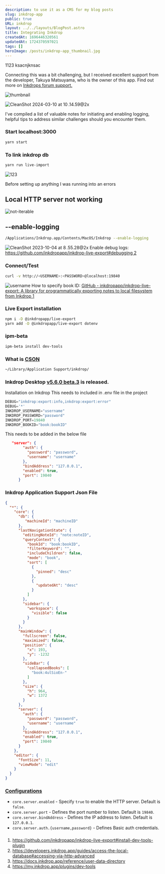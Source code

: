 ```yaml
---
description: to use it as a CMS for my blog posts
slug: inkdrop-app
public: true
URL: inkdrop
layout: ../../layouts/BlogPost.astro
title: Integrating Inkdrop
createdAt: 1696446320561
updatedAt: 1724370597021
tags: []
heroImage: /posts/inkdrop-app_thumbnail.jpg
---
```


1123
ksacnjknsac


Connecting this was a bit challenging, but I received excellent support from the developer, Takuya Matsuyama, who is the owner of this app. Find out more on [Inkdrops forum support.](https://forum.inkdrop.app/t/impossible-to-connect-live-export/4147/3)

![thumbnail](/posts/inkdrop-app_thumbnail.png)

![CleanShot 2024-03-10 at 10 .14.59@2x](/posts/inkdrop-app_clean-shot-2024-03-10-at-10-14-59-2-x.jpg)


I've compiled a list of valuable notes for initiating and enabling logging, helpful tips to address similar challenges should you encounter them.

### Start localhost:3000
```zsh
yarn start 
```

### To link inkdrop db
```zsh
yarn run live-import
```

![123](/posts/inkdrop-app_123.gif)


Before setting up anything I was running into an errors

## Local HTTP server not working
![not-iterable](/posts/inkdrop-app_not-iterable.png)

## --enable-logging 
```zsh
/Applications/Inkdrop.app/Contents/MacOS/Inkdrop --enable-logging
```

![CleanShot 2023-10-04 at 8 .55.28@2x](/posts/inkdrop-app_clean-shot-2023-10-04-at-8-55-28-2-x.png)
Enable debug logs: [https://github.com/inkdropapp/inkdrop-live-export#debugging 2](https://github.com/inkdropapp/inkdrop-live-export#debugging)


### Connect/Test
```zsh
curl -v http://<USERNAME>:<PASSWORD>@localhost:19840
```

![username](/posts/inkdrop-app_username.png)
How to specify book ID: [GitHub - inkdropapp/inkdrop-live-export: A library for programmatically exporting notes to local filesystem from Inkdrop 1](https://github.com/inkdropapp/inkdrop-live-export#install-dev-tools-plugin)


### Live Export installation
```zsh
npm i -D @inkdropapp/live-export
yarn add -D @inkdropapp/live-export dotenv
```

### ipm-beta
```zsh
ipm-beta install dev-tools
```

### What is [CSON](https://github.com/bevry/cson#what-is-cson)
```zsh
~/Library/Application Support/inkdrop/
```

### Inkdrop Desktop [v5.6.0 beta.3](https://forum.inkdrop.app/t/inkdrop-desktop-v5-6-0-beta-3/4195) is released.


Installation on Inkdrop
This needs to included in .env file in the project

```js
DEBUG="inkdrop:export:info,inkdrop:export:error"
DEBUG='*'
INKDROP_USERNAME="username"
INKDROP_PASSWORD="password"
INKDROP_PORT=19840
INKDROP_BOOKID="book:bookID"
```

This needs to be added in the below file
```json
   "server": {
        "auth": {
          "password": "password",
          "username": "username"
        },
        "bindAddress": "127.0.0.1",
        "enabled": true,
        "port": 19840
      }
```

### Inkdrop Application Support Json File
```json
{
  "*": {
    "core": {
      "db": {
         "machineId": "machineID"
      },
      "lastNavigationState": {
        "editingNoteId": "note:noteID",
        "queryContext": {
          "bookId": "book:bookID",
          "filterKeyword": "",
          "includeChildren": false,
          "mode": "book",
          "sort": [
            {
              "pinned": "desc"
            },
            {
              "updatedAt": "desc"
            }
          ]
        },
        "sidebar": {
          "workspace": {
            "visible": false
          }
        }
      },
      "mainWindow": {
        "fullscreen": false,
        "maximized": false,
        "position": {
          "x": 193,
          "y": -1232
        },
        "sideBar": {
          "collapsedBooks": [
            "book:4ulSioEn-"
          ]
        },
        "size": {
          "h": 964,
          "w": 1372
        }
      },
      "server": {
        "auth": {
          "password": "password",
          "username": "username"
        },
        "bindAddress": "127.0.0.1",
        "enabled": true,
        "port": 19840
      }
    },
    "editor": {
      "fontSize": 11,
      "viewMode": "edit"
    }
  }
}

```

### [Configurations](https://developers.inkdrop.app/guides/access-the-local-database#configurations)

- `core.server.enabled` - Specify `true` to enable the HTTP server. Default is `false`.
- `core.server.port` - Defines the port number to listen. Default is `19840`.
- `core.server.bindAddress` - Defines the IP address to listen. Default is `127.0.0.1`.
- `core.server.auth.{username,password}` - Defines Basic auth credentials.

###

1. <https://github.com/inkdropapp/inkdrop-live-export#install-dev-tools-plugin>
2. <https://developers.inkdrop.app/guides/access-the-local-database#accessing-via-http-advanced>
3. <https://docs.inkdrop.app/reference/user-data-directory>
4. <https://my.inkdrop.app/plugins/dev-tools>
